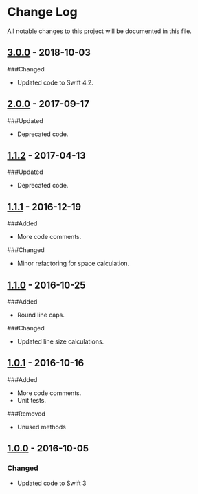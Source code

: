 # Change Log
All notable changes to this project will be documented in this file.

## [3.0.0](https://github.com/andreipitis/ASPCircleChart/releases/tag/3.0.0) - 2018-10-03

###Changed
- Updated code to Swift 4.2.

## [2.0.0](https://github.com/andreipitis/ASPCircleChart/releases/tag/2.0.0) - 2017-09-17

###Updated
- Deprecated code.

## [1.1.2](https://github.com/andreipitis/ASPCircleChart/releases/tag/1.1.2) - 2017-04-13

###Updated
- Deprecated code.

## [1.1.1](https://github.com/andreipitis/ASPCircleChart/releases/tag/1.1.1) - 2016-12-19

###Added
- More code comments.

###Changed
- Minor refactoring for space calculation.

## [1.1.0](https://github.com/andreipitis/ASPCircleChart/releases/tag/1.1.0) - 2016-10-25

###Added 
- Round line caps.

###Changed
- Updated line size calculations.

## [1.0.1](https://github.com/andreipitis/ASPCircleChart/releases/tag/1.0.1) - 2016-10-16

###Added 
- More code comments.
- Unit tests.

###Removed
- Unused methods

## [1.0.0](https://github.com/andreipitis/ASPCircleChart/releases/tag/1.0.0) - 2016-10-05

### Changed
- Updated code to Swift 3

